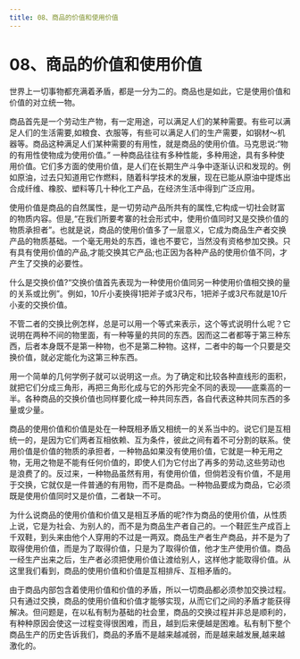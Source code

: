 ```yaml
---
title: 08、商品的价值和使用价值
---
```

# 08、商品的价值和使用价值

世界上一切事物都充满着矛盾，都是一分为二的。商品也是如此，它是使用价值和价值的对立统一物。

商品首先是一个劳动生产物，有一定用途，可以满足人们的某种需要。有些可以满足人们的生活需要,如粮食、衣服等，有些可以满足人们的生产需要，如钢材～机器等。商品这种满足人们某种需要的有用性，就是商品的使用价值。马克思说:“物的有用性使物成为使用价值。”
一种商品往往有多种性能，多种用途，具有多种使用价值。它们多方面的使用价值，是人们在长期生产斗争中逐渐认识和发现的。例如原油，过去只知道用它作燃料，随着科学技术的发展，现在已能从原油中提炼出合成纤维、橡胶、塑料等几十种化工产品，在经济生活中得到广泛应用。

使用价值是商品的自然属性，是一切劳动产品所共有的属性,它构成一切社会财富的物质内容。但是,“在我们所要考寨的社会形式中，使用价值同时又是交换价值的物质承担者”。也就是说，商品的使用价值多了一层意义，它成为商品生产者交换产品的物质基础。一个毫无用处的东西，谁也不要它，当然没有资格参加交换。只有具有使用价值的产品,才能交换其它产品;也正因为各种产品的使用价值不同，才产生了交换的必要性。

什么是交换价值?“交换价值首先表现为一种使用价值同另一种使用价值相交换的量的关系或比例”。例如，10斤小麦换得1把斧子或3尺布，1把斧子或3尺布就是10斤小麦的交换价值。

不管二者的交换比例怎样，总是可以用一个等式来表示，这个等式说明什么呢？它说明在两种不间的物里面，有一种等量的共同的东西。因而这二者都等于第三种东西，后者本身既不是第一种物，也不是第二种物。这样，二者中的每一个只要是交换价值，就必定能化为这第三种东西。

用一个简单的几何学例子就可以说明这一点。为了确定和比较各种直线形的面积，就把它们分成三角形，再把三角形化成与它的外形完全不同的表现——底乘高的一半。各种商品的交换价值也同样要化成一种共同东西，各自代表这种共同东西的多量或少量。

商品的使用价值和价值是处在一种既相矛盾又相统一的关系当中的。说它们是互相统一的，是因为它们两者互相依赖、互为条件，彼此之间有着不可分割的联系。使用价值是价值的物质的承担者，一种物品如果没有使用价值，它就是一种无用之物，无用之物是不能有任何价值的，即使人们为它付出了再多的劳动,这些劳动也是浪费了的。反过来，一种物品虽然有用，有使用价值，但倘若没有价值，不是用于交换，它就仅是一件普通的有用物，而不是商品。一种物品要成为商品，它必须既是使用价值同时又是价值，二者缺一不可。

为什么说商品的使用价值和价值又是相互矛盾的呢?作为商品的使用价值，从性质上说，它是为社会、为别人的，而不是为商品生产者自己的。一个鞋匠生产成百上千双鞋，到头来由他个人穿用的不过是一两双。商品生产者生产商品，并不是为了取得使用价值，而是为了取得价值，只是为了取得价值，他才生产使用价值。商品一经生产出来之后，生产者必须把使用价值让渡给别人，这样他才能取得价值。从这里我们看到，商品的使用价值和价值是互相排斥、互相矛盾的。

由于商品内部包含着使用价值和价值的矛盾，所以一切商品都必须参加交换过程。只有通过交换，商品的使用价值和价值才能够实现，从而它们之间的矛盾才能获得解决。但问题是，在以私有制为基础的社会里，商品的交换过程并非总是顺利的，有种种原因会使这一过程变得很困难，而且，越到后来便越是困难。私有制下整个商品生产的历史告诉我们，商品的矛盾不是越来越减弱，而是越来越发展,越来越激化的。